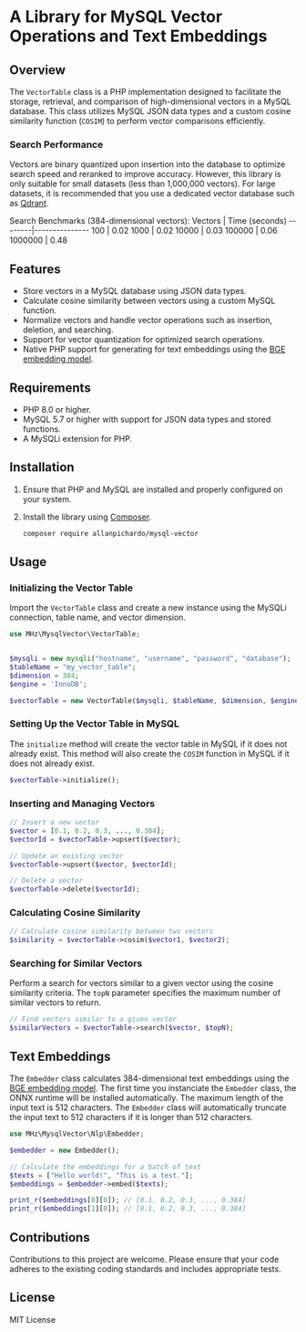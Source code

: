 # A Library for MySQL Vector Operations and Text Embeddings

## Overview
The `VectorTable` class is a PHP implementation designed to facilitate the storage, retrieval, and comparison of high-dimensional vectors in a MySQL database. This class utilizes MySQL JSON data types and a custom cosine similarity function (`COSIM`) to perform vector comparisons efficiently. 

### Search Performance
Vectors are binary quantized upon insertion into the database to optimize search speed and reranked to improve accuracy.
However, this library is only suitable for small datasets (less than 1,000,000 vectors). For large datasets, it is recommended that you use a dedicated vector database such as [Qdrant](https://qdrant.tech/).

Search Benchmarks (384-dimensional vectors):
Vectors | Time (seconds)
--------|---------------
100     | 0.02
1000    | 0.02
10000   | 0.03
100000  | 0.06
1000000 | 0.48

## Features
- Store vectors in a MySQL database using JSON data types.
- Calculate cosine similarity between vectors using a custom MySQL function.
- Normalize vectors and handle vector operations such as insertion, deletion, and searching.
- Support for vector quantization for optimized search operations.
- Native PHP support for generating for text embeddings using the [BGE embedding model](https://huggingface.co/BAAI/bge-base-en-v1.5).

## Requirements
- PHP 8.0 or higher.
- MySQL 5.7 or higher with support for JSON data types and stored functions.
- A MySQLi extension for PHP.

## Installation
1. Ensure that PHP and MySQL are installed and properly configured on your system.
2. Install the library using [Composer](https://getcomposer.org/).

   ```bash
   composer require allanpichardo/mysql-vector
   ```

## Usage

### Initializing the Vector Table
Import the `VectorTable` class and create a new instance using the MySQLi connection, table name, and vector dimension.
```php
use MHz\MysqlVector\VectorTable;


$mysqli = new mysqli("hostname", "username", "password", "database");
$tableName = "my_vector_table";
$dimension = 384;
$engine = 'InnoDB';

$vectorTable = new VectorTable($mysqli, $tableName, $dimension, $engine);
```

### Setting Up the Vector Table in MySQL
The `initialize` method will create the vector table in MySQL if it does not already exist. This method will also create the `COSIM` function in MySQL if it does not already exist.
```php
$vectorTable->initialize();
```

### Inserting and Managing Vectors
```php
// Insert a new vector
$vector = [0.1, 0.2, 0.3, ..., 0.384];
$vectorId = $vectorTable->upsert($vector);

// Update an existing vector
$vectorTable->upsert($vector, $vectorId);

// Delete a vector
$vectorTable->delete($vectorId);
```

### Calculating Cosine Similarity
```php
// Calculate cosine similarity between two vectors
$similarity = $vectorTable->cosim($vector1, $vector2);
```

### Searching for Similar Vectors
Perform a search for vectors similar to a given vector using the cosine similarity criteria. The `topN` parameter specifies the maximum number of similar vectors to return.
```php
// Find vectors similar to a given vector
$similarVectors = $vectorTable->search($vector, $topN);
```

## Text Embeddings
The `Embedder` class calculates 384-dimensional text embeddings using the [BGE embedding model](https://huggingface.co/BAAI/bge-base-en-v1.5). The first time you instanciate the `Embedder` class, the ONNX runtime will be installed automatically.
The maximum length of the input text is 512 characters. The `Embedder` class will automatically truncate the input text to 512 characters if it is longer than 512 characters.

```php
use MHz\MysqlVector\Nlp\Embedder;

$embedder = new Embedder();

// Calculate the embeddings for a batch of text
$texts = ["Hello world!", "This is a test."];
$embeddings = $embedder->embed($texts);

print_r($embeddings[0][0]); // [0.1, 0.2, 0.3, ..., 0.384]
print_r($embeddings[1][0]); // [0.1, 0.2, 0.3, ..., 0.384]
```

## Contributions
Contributions to this project are welcome. Please ensure that your code adheres to the existing coding standards and includes appropriate tests.

## License
MIT License